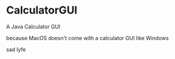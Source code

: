 # CalculatorGUI
A Java Calculator GUI 

because MacOS doesn't come with a calculator GUI like Windows

sad lyfe
